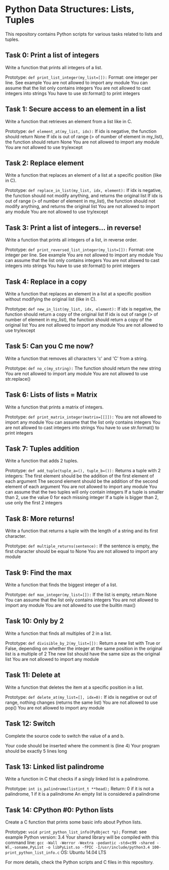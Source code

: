 # Python Data Structures: Lists, Tuples

This repository contains Python scripts for various tasks related to lists and tuples.

## Task 0: Print a list of integers

Write a function that prints all integers of a list.

Prototype: `def print_list_integer(my_list=[]):`
Format: one integer per line. See example
You are not allowed to import any module
You can assume that the list only contains integers
You are not allowed to cast integers into strings
You have to use str.format() to print integers

## Task 1: Secure access to an element in a list

Write a function that retrieves an element from a list like in C.

Prototype: `def element_at(my_list, idx):`
If idx is negative, the function should return None
If idx is out of range (> of number of element in my_list), the function should return None
You are not allowed to import any module
You are not allowed to use try/except

## Task 2: Replace element

Write a function that replaces an element of a list at a specific position (like in C).

Prototype: `def replace_in_list(my_list, idx, element):`
If idx is negative, the function should not modify anything, and returns the original list
If idx is out of range (> of number of element in my_list), the function should not modify anything, and returns the original list
You are not allowed to import any module
You are not allowed to use try/except

## Task 3: Print a list of integers... in reverse!

Write a function that prints all integers of a list, in reverse order.

Prototype: `def print_reversed_list_integer(my_list=[]):`
Format: one integer per line. See example
You are not allowed to import any module
You can assume that the list only contains integers
You are not allowed to cast integers into strings
You have to use str.format() to print integers

## Task 4: Replace in a copy

Write a function that replaces an element in a list at a specific position without modifying the original list (like in C).

Prototype: `def new_in_list(my_list, idx, element):`
If idx is negative, the function should return a copy of the original list
If idx is out of range (> of number of element in my_list), the function should return a copy of the original list
You are not allowed to import any module
You are not allowed to use try/except

## Task 5: Can you C me now?

Write a function that removes all characters 'c' and 'C' from a string.

Prototype: `def no_c(my_string):`
The function should return the new string
You are not allowed to import any module
You are not allowed to use str.replace()

## Task 6: Lists of lists = Matrix

Write a function that prints a matrix of integers.

Prototype: `def print_matrix_integer(matrix=[[]]):`
You are not allowed to import any module
You can assume that the list only contains integers
You are not allowed to cast integers into strings
You have to use str.format() to print integers

## Task 7: Tuples addition

Write a function that adds 2 tuples.

Prototype: `def add_tuple(tuple_a=(), tuple_b=()):`
Returns a tuple with 2 integers:
The first element should be the addition of the first element of each argument
The second element should be the addition of the second element of each argument
You are not allowed to import any module
You can assume that the two tuples will only contain integers
If a tuple is smaller than 2, use the value 0 for each missing integer
If a tuple is bigger than 2, use only the first 2 integers

## Task 8: More returns!

Write a function that returns a tuple with the length of a string and its first character.

Prototype: `def multiple_returns(sentence):`
If the sentence is empty, the first character should be equal to None
You are not allowed to import any module

## Task 9: Find the max

Write a function that finds the biggest integer of a list.

Prototype: `def max_integer(my_list=[]):`
If the list is empty, return None
You can assume that the list only contains integers
You are not allowed to import any module
You are not allowed to use the builtin max()

## Task 10: Only by 2

Write a function that finds all multiples of 2 in a list.

Prototype: `def divisible_by_2(my_list=[]):`
Return a new list with True or False, depending on whether the integer at the same position in the original list is a multiple of 2
The new list should have the same size as the original list
You are not allowed to import any module

## Task 11: Delete at

Write a function that deletes the item at a specific position in a list.

Prototype: `def delete_at(my_list=[], idx=0):`
If idx is negative or out of range, nothing changes (returns the same list)
You are not allowed to use pop()
You are not allowed to import any module

## Task 12: Switch

Complete the source code to switch the value of a and b.

Your code should be inserted where the comment is (line 4)
Your program should be exactly 5 lines long

## Task 13: Linked list palindrome

Write a function in C that checks if a singly linked list is a palindrome.

Prototype: `int is_palindrome(listint_t **head);`
Return: 0 if it is not a palindrome, 1 if it is a palindrome
An empty list is considered a palindrome

## Task 14: CPython #0: Python lists

Create a C function that prints some basic info about Python lists.

Prototype: `void print_python_list_info(PyObject *p);`
Format: see example
Python version: 3.4
Your shared library will be compiled with this command line: `gcc -Wall -Werror -Wextra -pedantic -std=c99 -shared -Wl,-soname,PyList -o libPyList.so -fPIC -I/usr/include/python3.4 100-print_python_list_info.c`
OS: Ubuntu 14.04 LTS

For more details, check the Python scripts and C files in this repository.
